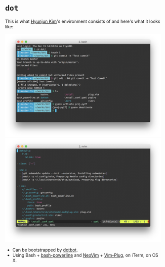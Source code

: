 # `dot`

This is what [Hyunjun Kim](https://yoloseem.github.io)'s environment consists of and here's what it looks like:

![screenshot1](https://github.com/yoloseem/dot/blob/master/screenshots/screenshot.png?raw=true)
![screenshot2](https://github.com/yoloseem/dot/blob/master/screenshots/screenshot_vi.png?raw=true)

* Can be bootstrapped by [dotbot](https://github.com/anishathalye/dotbot).
* Using Bash + [bash-powerline](https://github.com/riobard/bash-powerline) and [NeoVim](http://neovim.io) + [Vim-Plug](https://github.com/junegunn/vim-plug), on iTerm, on OS X.
